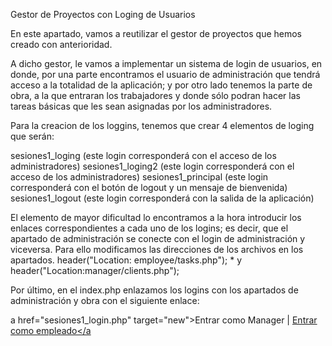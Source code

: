 
Gestor de Proyectos con Loging de Usuarios



En este apartado, vamos a reutilizar el gestor de proyectos que hemos creado con anterioridad.

A dicho gestor, le vamos a implementar un sistema de login de usuarios, en donde, por una parte encontramos el usuario de administración que tendrá acceso a la totalidad de la aplicación; y por otro lado tenemos la parte de obra, a la que entraran los trabajadores y donde sólo podran hacer las tareas básicas que les sean asignadas por los administradores.

Para la creacion de los loggins, tenemos que crear 4 elementos de loging que serán:

  sesiones1_loging  (este login corresponderá con el acceso de los administradores)
  sesiones1_loging2   (este login corresponderá con el acceso de los administradores)
  sesiones1_principal (este login corresponderá con el botón de logout y un mensaje de bienvenida)
  sesiones1_logout  (este login corresponderá con la salida de la aplicación)

El elemento de mayor dificultad lo encontramos a la hora introducir los enlaces correspondientes a cada uno de los logins; es decir, que el apartado de administración se conecte con el login de administración y viceversa. Para ello modificamos las direcciones de los archivos en los apartados.  header("Location: employee/tasks.php"); * y header("Location:manager/clients.php");

Por último, en el index.php enlazamos los logins con los apartados de administración y obra con el siguiente enlace:

a href="sesiones1_login.php" target="new">Entrar como Manager</a> | <a href="sesiones1_login2 .php" target="new">Entrar como empleado</a
